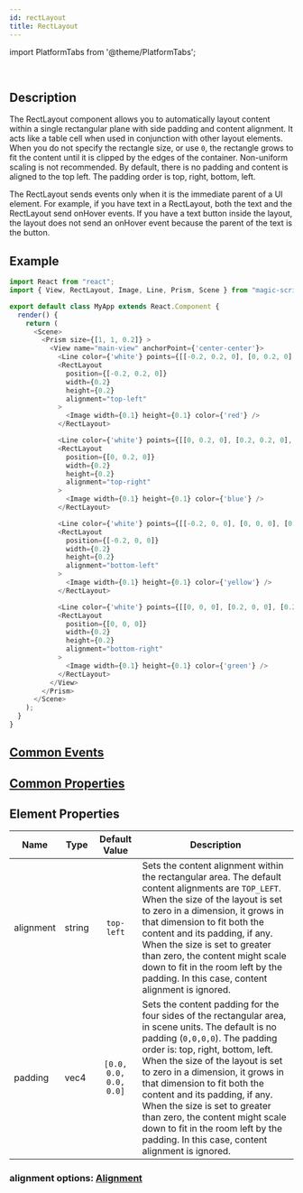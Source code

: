 ```yaml
---
id: rectLayout
title: RectLayout
---
```


import PlatformTabs from '@theme/PlatformTabs';

<PlatformTabs component='rectlayout' />​

## Description

The RectLayout component allows you to automatically layout content within a single rectangular plane with side padding and content alignment. It acts like a table cell when used in conjunction with other layout elements. When you do not specify the rectangle size, or use `0`, the rectangle grows to fit the content until it is clipped by the edges of the container. Non-uniform scaling is not recommended. By default, there is no padding and content is aligned to the top left. The padding order is top, right, bottom, left.

The RectLayout sends events only when it is the immediate parent of a UI element. For example, if you have text in a RectLayout, both the text and the RectLayout send onHover events. If you have a text button inside the layout, the layout does not send an onHover event because the parent of the text is the button.

## Example

```javascript
import React from "react";
import { View, RectLayout, Image, Line, Prism, Scene } from "magic-script-components";

export default class MyApp extends React.Component {
  render() {
    return (
      <Scene>
        <Prism size={[1, 1, 0.2]} >
          <View name="main-view" anchorPoint={'center-center'}>
            <Line color={'white'} points={[[-0.2, 0.2, 0], [0, 0.2, 0], [0, 0, 0], [-0.2, 0, 0], [-0.2, 0.2, 0]]} />
            <RectLayout
              position={[-0.2, 0.2, 0]}
              width={0.2}
              height={0.2}
              alignment="top-left"
            >
              <Image width={0.1} height={0.1} color={'red'} />
            </RectLayout>

            <Line color={'white'} points={[[0, 0.2, 0], [0.2, 0.2, 0], [0.2, 0, 0], [0, 0, 0], [0, 0.2, 0]]} />
            <RectLayout
              position={[0, 0.2, 0]}
              width={0.2}
              height={0.2}
              alignment="top-right"
            >
              <Image width={0.1} height={0.1} color={'blue'} />
            </RectLayout>

            <Line color={'white'} points={[[-0.2, 0, 0], [0, 0, 0], [0, -0.2, 0], [-0.2, -0.2, 0], [-0.2, 0, 0]]} />
            <RectLayout
              position={[-0.2, 0, 0]}
              width={0.2}
              height={0.2}
              alignment="bottom-left"
            >
              <Image width={0.1} height={0.1} color={'yellow'} />
            </RectLayout>

            <Line color={'white'} points={[[0, 0, 0], [0.2, 0, 0], [0.2, -0.2, 0], [0, -0.2, 0], [0, 0, 0]]} />
            <RectLayout
              position={[0, 0, 0]}
              width={0.2}
              height={0.2}
              alignment="bottom-right"
            >
              <Image width={0.1} height={0.1} color={'green'} />
            </RectLayout>
          </View>
        </Prism>
      </Scene>
    );
  }
}
```

## [Common Events](../events/CommonEvents.md)

## [Common Properties](../types/Properties.md)

## Element Properties

| Name             | Type   |     Default Value      | Description                                                                                                                                                                                                                                                                                                                                                                                                                                                                    |
| ---------------- | ------ | :--------------------: | ------------------------------------------------------------------------------------------------------------------------------------------------------------------------------------------------------------------------------------------------------------------------------------------------------------------------------------------------------------------------------------------------------------------------------------------------------------------------------ |
| alignment | string |       `top-left`       | Sets the content alignment within the rectangular area. The default content alignments are `TOP_LEFT`. When the size of the layout is set to zero in a dimension, it grows in that dimension to fit both the content and its padding, if any. When the size is set to greater than zero, the content might scale down to fit in the room left by the padding. In this case, content alignment is ignored.                                                                      |
| padding          | vec4   | `[0.0, 0.0, 0.0, 0.0]` | Sets the content padding for the four sides of the rectangular area, in scene units. The default is no padding (`0,0,0,0`). The padding order is: top, right, bottom, left. When the size of the layout is set to zero in a dimension, it grows in that dimension to fit both the content and its padding, if any. When the size is set to greater than zero, the content might scale down to fit in the room left by the padding. In this case, content alignment is ignored. |

### alignment options: [Alignment](../types/Alignment.md)
